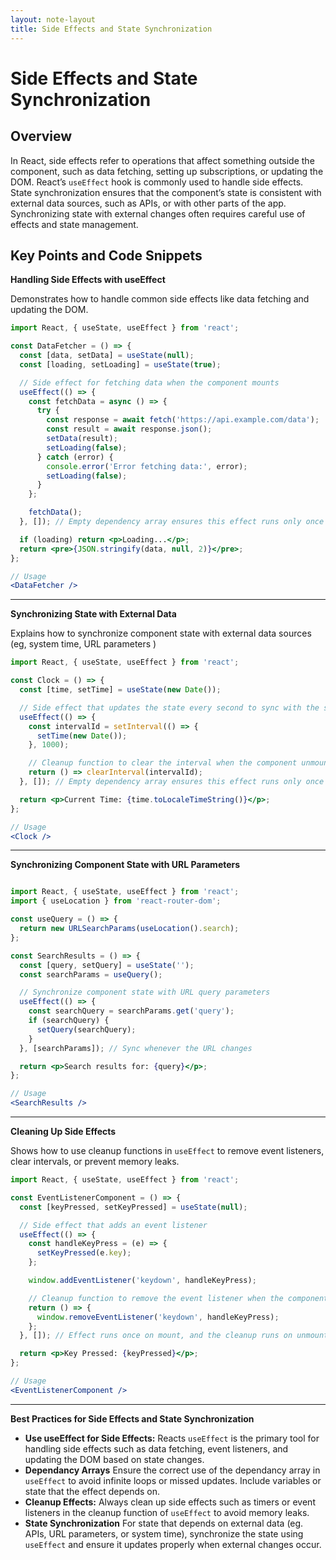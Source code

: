 ```yaml
---
layout: note-layout  
title: Side Effects and State Synchronization  
---
```


# Side Effects and State Synchronization

## Overview
In React, side effects refer to operations that affect something outside the component, such as data fetching, setting up subscriptions, or updating the DOM. React’s `useEffect` hook is commonly used to handle side effects. State synchronization ensures that the component’s state is consistent with external data sources, such as APIs, or with other parts of the app. Synchronizing state with external changes often requires careful use of effects and state management.

## Key Points and Code Snippets

**Handling Side Effects with useEffect**

Demonstrates how to handle common side effects like data fetching and updating the DOM.


```jsx
import React, { useState, useEffect } from 'react';

const DataFetcher = () => {
  const [data, setData] = useState(null);
  const [loading, setLoading] = useState(true);

  // Side effect for fetching data when the component mounts
  useEffect(() => {
    const fetchData = async () => {
      try {
        const response = await fetch('https://api.example.com/data');
        const result = await response.json();
        setData(result);
        setLoading(false);
      } catch (error) {
        console.error('Error fetching data:', error);
        setLoading(false);
      }
    };

    fetchData();
  }, []); // Empty dependency array ensures this effect runs only once (on mount)

  if (loading) return <p>Loading...</p>;
  return <pre>{JSON.stringify(data, null, 2)}</pre>;
};

// Usage
<DataFetcher />
```

---

**Synchronizing State with External Data**

Explains how to synchronize component state with external data sources (eg, system time, URL parameters )


```jsx
import React, { useState, useEffect } from 'react';

const Clock = () => {
  const [time, setTime] = useState(new Date());

  // Side effect that updates the state every second to sync with the system time
  useEffect(() => {
    const intervalId = setInterval(() => {
      setTime(new Date());
    }, 1000);

    // Cleanup function to clear the interval when the component unmounts
    return () => clearInterval(intervalId);
  }, []); // Empty dependency array ensures this effect runs only once (on mount)

  return <p>Current Time: {time.toLocaleTimeString()}</p>;
};

// Usage
<Clock />
```

---

**Synchronizing Component State with URL Parameters**


```jsx

import React, { useState, useEffect } from 'react';
import { useLocation } from 'react-router-dom';

const useQuery = () => {
  return new URLSearchParams(useLocation().search);
};

const SearchResults = () => {
  const [query, setQuery] = useState('');
  const searchParams = useQuery();

  // Synchronize component state with URL query parameters
  useEffect(() => {
    const searchQuery = searchParams.get('query');
    if (searchQuery) {
      setQuery(searchQuery);
    }
  }, [searchParams]); // Sync whenever the URL changes

  return <p>Search results for: {query}</p>;
};

// Usage
<SearchResults />
```

---

**Cleaning Up Side Effects**

Shows how to use cleanup functions in `useEffect` to remove event listeners, clear intervals, or prevent memory leaks.


```jsx
import React, { useState, useEffect } from 'react';

const EventListenerComponent = () => {
  const [keyPressed, setKeyPressed] = useState(null);

  // Side effect that adds an event listener
  useEffect(() => {
    const handleKeyPress = (e) => {
      setKeyPressed(e.key);
    };

    window.addEventListener('keydown', handleKeyPress);

    // Cleanup function to remove the event listener when the component unmounts
    return () => {
      window.removeEventListener('keydown', handleKeyPress);
    };
  }, []); // Effect runs once on mount, and the cleanup runs on unmount

  return <p>Key Pressed: {keyPressed}</p>;
};

// Usage
<EventListenerComponent />
```

---

**Best Practices for Side Effects and State Synchronization**

- **Use useEffect for Side Effects:** Reacts `useEffect` is the primary tool for handling side effects such as data fetching, event listeners, and updating the DOM based on state changes. 
- **Dependancy Arrays** Ensure the correct use of the dependancy array in `useEffect` to avoid infinite loops or missed updates. Include variables or state that the effect depends on.
- **Cleanup Effects:** Always clean up side effects such as timers or event listeners in the cleanup function of `useEffect` to avoid memory leaks.
- **State Synchronization** For state that depends on external data (eg. APIs, URL parameters, or system time), synchronize the state using `useEffect` and ensure it updates properly when external changes occur.
  

